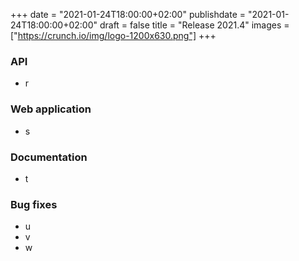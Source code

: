 +++
date = "2021-01-24T18:00:00+02:00"
publishdate = "2021-01-24T18:00:00+02:00"
draft = false
title = "Release 2021.4"
images = ["https://crunch.io/img/logo-1200x630.png"]
+++

### API
* r

### Web application
* s

### Documentation
* t

### Bug fixes
* u
* v
* w

